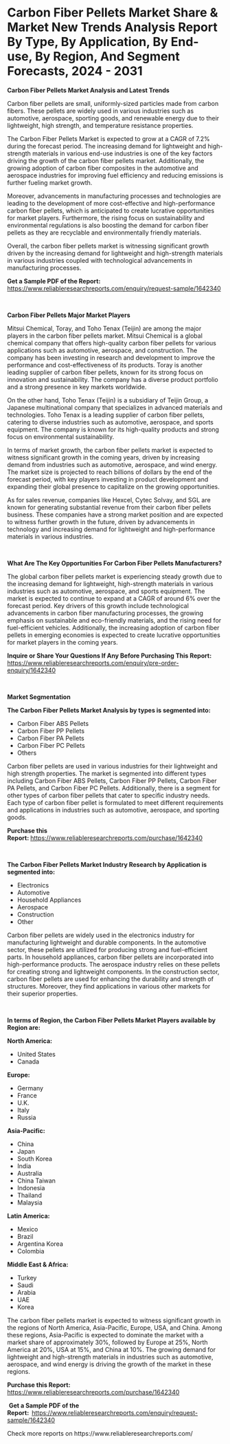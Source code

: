 <p><h1>Carbon Fiber Pellets Market Share & Market New Trends Analysis Report By Type, By Application, By End-use, By Region, And Segment Forecasts, 2024 - 2031</h1></p><p><strong>Carbon Fiber Pellets Market Analysis and Latest Trends</strong></p>
<p><p>Carbon fiber pellets are small, uniformly-sized particles made from carbon fibers. These pellets are widely used in various industries such as automotive, aerospace, sporting goods, and renewable energy due to their lightweight, high strength, and temperature resistance properties.</p><p>The Carbon Fiber Pellets Market is expected to grow at a CAGR of 7.2% during the forecast period. The increasing demand for lightweight and high-strength materials in various end-use industries is one of the key factors driving the growth of the carbon fiber pellets market. Additionally, the growing adoption of carbon fiber composites in the automotive and aerospace industries for improving fuel efficiency and reducing emissions is further fueling market growth.</p><p>Moreover, advancements in manufacturing processes and technologies are leading to the development of more cost-effective and high-performance carbon fiber pellets, which is anticipated to create lucrative opportunities for market players. Furthermore, the rising focus on sustainability and environmental regulations is also boosting the demand for carbon fiber pellets as they are recyclable and environmentally friendly materials.</p><p>Overall, the carbon fiber pellets market is witnessing significant growth driven by the increasing demand for lightweight and high-strength materials in various industries coupled with technological advancements in manufacturing processes.</p></p>
<p><strong>Get a Sample PDF of the Report:&nbsp;</strong> <a href="https://www.reliableresearchreports.com/enquiry/request-sample/1642340">https://www.reliableresearchreports.com/enquiry/request-sample/1642340</a></p>
<p>&nbsp;</p>
<p><strong>Carbon Fiber Pellets Major Market Players</strong></p>
<p><p>Mitsui Chemical, Toray, and Toho Tenax (Teijin) are among the major players in the carbon fiber pellets market. Mitsui Chemical is a global chemical company that offers high-quality carbon fiber pellets for various applications such as automotive, aerospace, and construction. The company has been investing in research and development to improve the performance and cost-effectiveness of its products. Toray is another leading supplier of carbon fiber pellets, known for its strong focus on innovation and sustainability. The company has a diverse product portfolio and a strong presence in key markets worldwide.</p><p>On the other hand, Toho Tenax (Teijin) is a subsidiary of Teijin Group, a Japanese multinational company that specializes in advanced materials and technologies. Toho Tenax is a leading supplier of carbon fiber pellets, catering to diverse industries such as automotive, aerospace, and sports equipment. The company is known for its high-quality products and strong focus on environmental sustainability.</p><p>In terms of market growth, the carbon fiber pellets market is expected to witness significant growth in the coming years, driven by increasing demand from industries such as automotive, aerospace, and wind energy. The market size is projected to reach billions of dollars by the end of the forecast period, with key players investing in product development and expanding their global presence to capitalize on the growing opportunities.</p><p>As for sales revenue, companies like Hexcel, Cytec Solvay, and SGL are known for generating substantial revenue from their carbon fiber pellets business. These companies have a strong market position and are expected to witness further growth in the future, driven by advancements in technology and increasing demand for lightweight and high-performance materials in various industries.</p></p>
<p>&nbsp;</p>
<p><strong>What Are The Key Opportunities For Carbon Fiber Pellets Manufacturers?</strong></p>
<p><p>The global carbon fiber pellets market is experiencing steady growth due to the increasing demand for lightweight, high-strength materials in various industries such as automotive, aerospace, and sports equipment. The market is expected to continue to expand at a CAGR of around 6% over the forecast period. Key drivers of this growth include technological advancements in carbon fiber manufacturing processes, the growing emphasis on sustainable and eco-friendly materials, and the rising need for fuel-efficient vehicles. Additionally, the increasing adoption of carbon fiber pellets in emerging economies is expected to create lucrative opportunities for market players in the coming years.</p></p>
<p><strong>Inquire or Share Your Questions If Any Before Purchasing This Report:</strong> <a href="https://www.reliableresearchreports.com/enquiry/pre-order-enquiry/1642340">https://www.reliableresearchreports.com/enquiry/pre-order-enquiry/1642340</a></p>
<p>&nbsp;</p>
<p><strong>Market Segmentation</strong></p>
<p><strong>The Carbon Fiber Pellets Market Analysis by types is segmented into:</strong></p>
<p><ul><li>Carbon Fiber ABS Pellets</li><li>Carbon Fiber PP Pellets</li><li>Carbon Fiber PA Pellets</li><li>Carbon Fiber PC Pellets</li><li>Others</li></ul></p>
<p><p>Carbon fiber pellets are used in various industries for their lightweight and high strength properties. The market is segmented into different types including Carbon Fiber ABS Pellets, Carbon Fiber PP Pellets, Carbon Fiber PA Pellets, and Carbon Fiber PC Pellets. Additionally, there is a segment for other types of carbon fiber pellets that cater to specific industry needs. Each type of carbon fiber pellet is formulated to meet different requirements and applications in industries such as automotive, aerospace, and sporting goods.</p></p>
<p><strong>Purchase this Report:&nbsp;</strong><a href="https://www.reliableresearchreports.com/purchase/1642340">https://www.reliableresearchreports.com/purchase/1642340</a></p>
<p>&nbsp;</p>
<p><strong>The Carbon Fiber Pellets Market Industry Research by Application is segmented into:</strong></p>
<p><ul><li>Electronics</li><li>Automotive</li><li>Household Appliances</li><li>Aerospace</li><li>Construction</li><li>Other</li></ul></p>
<p><p>Carbon fiber pellets are widely used in the electronics industry for manufacturing lightweight and durable components. In the automotive sector, these pellets are utilized for producing strong and fuel-efficient parts. In household appliances, carbon fiber pellets are incorporated into high-performance products. The aerospace industry relies on these pellets for creating strong and lightweight components. In the construction sector, carbon fiber pellets are used for enhancing the durability and strength of structures. Moreover, they find applications in various other markets for their superior properties.</p></p>
<p>&nbsp;</p>
<p><strong>In terms of Region, the Carbon Fiber Pellets Market Players available by Region are:</strong></p>
<p>
    <p> <strong> North America: </strong>
        <ul>
            <li>United States</li>
            <li>Canada</li>
        </ul>
        </p> 
    <p> <strong> Europe: </strong>
        <ul>
            <li>Germany</li>
            <li>France</li>
            <li>U.K.</li>
            <li>Italy</li>
            <li>Russia</li>
        </ul>
        </p> 
    <p> <strong> Asia-Pacific: </strong>
        <ul>
            <li>China</li>
            <li>Japan</li>
            <li>South Korea</li>
            <li>India</li>
            <li>Australia</li>
            <li>China Taiwan</li>
            <li>Indonesia</li>
            <li>Thailand</li>
            <li>Malaysia</li>
        </ul>
        </p> 
    <p> <strong> Latin America: </strong>
        <ul>
            <li>Mexico</li>
            <li>Brazil</li>
            <li>Argentina Korea</li>
            <li>Colombia</li>
        </ul>
        </p> 
    <p> <strong> Middle East & Africa: </strong>
        <ul>
            <li>Turkey</li>
            <li>Saudi</li>
            <li>Arabia</li>
            <li>UAE</li>
            <li>Korea</li>
        </ul>
    </p>
    </p>
<p><p>The carbon fiber pellets market is expected to witness significant growth in the regions of North America, Asia-Pacific, Europe, USA, and China. Among these regions, Asia-Pacific is expected to dominate the market with a market share of approximately 30%, followed by Europe at 25%, North America at 20%, USA at 15%, and China at 10%. The growing demand for lightweight and high-strength materials in industries such as automotive, aerospace, and wind energy is driving the growth of the market in these regions.</p></p>
<p><strong>Purchase this Report: </strong><a href="https://www.reliableresearchreports.com/purchase/1642340">https://www.reliableresearchreports.com/purchase/1642340</a></p>
<p>&nbsp;<strong>Get a Sample PDF of the Report:&nbsp;&nbsp;</strong><a href="https://www.reliableresearchreports.com/enquiry/request-sample/1642340">https://www.reliableresearchreports.com/enquiry/request-sample/1642340</a></p>
<p><strong></strong></p>
<p>Check more reports on https://www.reliableresearchreports.com/</p>